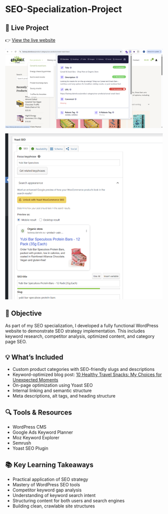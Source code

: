 # SEO-Specialization-Project

## 🔗 Live Project
👉 [View the live website](https://fastway.dainele.eu/)

![Meta tags](images/meta_category.png)

![Yoast SEO](images/yoast_seo_product.png)


## 🎯 Objective
As part of my SEO specialization, I developed a fully functional WordPress website to demonstrate SEO strategy implementation. This includes keyword research, competitor analysis, optimized content, and category page SEO.

## 💡 What’s Included
- Custom product categories with SEO-friendly slugs and descriptions
- Keyword-optimized blog post: [10 Healthy Travel Snacks: My Choices for Unexpected Moments](https://fastway.dainele.eu/healthy-travel-snacks/)
- On-page optimization using Yoast SEO
- Internal linking and semantic structure
- Meta descriptions, alt tags, and heading structure

## 🔍 Tools & Resources
- WordPress CMS
- Google Ads Keyword Planner
- Moz Keyword Explorer
- Semrush
- Yoast SEO Plugin

## 📚 Key Learning Takeaways
- Practical application of SEO strategy
- Mastery of WordPress SEO tools
- Competitor keyword gap analysis
- Understanding of keyword search intent
- Structuring content for both users and search engines
- Building clean, crawlable site structures
